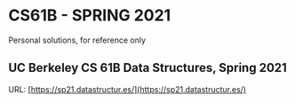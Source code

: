# CS61B - SPRING 2021

Personal solutions, for reference only

## UC Berkeley CS 61B Data Structures, Spring 2021

URL: [https://sp21.datastructur.es/](https://sp21.datastructur.es/)
